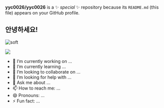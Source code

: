 
**yyc0026/yyc0026** is a ✨ _special_ ✨ repository because its `README.md` (this file) appears on your GitHub profile.

## 안녕하세요!

![soft](https://capsule-render.vercel.app/api?type=soft&color=auto&text=풀스택개발자%20꿈꾸는%20윤영찬입니다&fontColor=0000FF&fontSize=40&&fontAlignY=55&animation=blinking)

<img src="https://capsule-render.vercel.app/api?type=wave&color=auto&height=300&section=header&text=Stay%20foolish%20stay%20hungry&fontSize=40&fontAlignY=40" />

- 🔭 I’m currently working on ...
- 🌱 I’m currently learning ...
- 👯 I’m looking to collaborate on ...
- 🤔 I’m looking for help with ...
- 💬 Ask me about ...
- 📫 How to reach me: ...
- 😄 Pronouns: ...
- ⚡ Fun fact: ...
